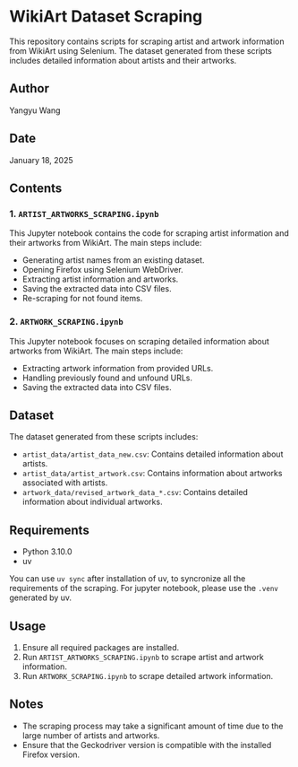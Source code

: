 # WikiArt Dataset Scraping

This repository contains scripts for scraping artist and artwork information from WikiArt using Selenium. The dataset generated from these scripts includes detailed information about artists and their artworks.

## Author
Yangyu Wang

## Date
January 18, 2025

## Contents

### 1. `ARTIST_ARTWORKS_SCRAPING.ipynb`
This Jupyter notebook contains the code for scraping artist information and their artworks from WikiArt. The main steps include:
- Generating artist names from an existing dataset.
- Opening Firefox using Selenium WebDriver.
- Extracting artist information and artworks.
- Saving the extracted data into CSV files.
- Re-scraping for not found items.

### 2. `ARTWORK_SCRAPING.ipynb`
This Jupyter notebook focuses on scraping detailed information about artworks from WikiArt. The main steps include:
- Extracting artwork information from provided URLs.
- Handling previously found and unfound URLs.
- Saving the extracted data into CSV files.

## Dataset
The dataset generated from these scripts includes:
- `artist_data/artist_data_new.csv`: Contains detailed information about artists.
- `artist_data/artist_artwork.csv`: Contains information about artworks associated with artists.
- `artwork_data/revised_artwork_data_*.csv`: Contains detailed information about individual artworks.

## Requirements
- Python 3.10.0
- uv

You can use `uv sync` after installation of uv, to syncronize all the requirements of the scraping. For jupyter notebook, please use the `.venv` generated by uv.

## Usage
1. Ensure all required packages are installed.
2. Run `ARTIST_ARTWORKS_SCRAPING.ipynb` to scrape artist and artwork information.
3. Run `ARTWORK_SCRAPING.ipynb` to scrape detailed artwork information.

## Notes
- The scraping process may take a significant amount of time due to the large number of artists and artworks.
- Ensure that the Geckodriver version is compatible with the installed Firefox version.
